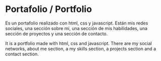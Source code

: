 # Portafolio / Portfolio

Es un portafolio realizado con html, css y javascript. Están mis redes sociales, una sección sobre mí, una sección de mis habilidades, una sección de proyectos y una sección de contacto.

It is a portfolio made with html, css and javascript. There are my social networks, about me section, a my skills section, a projects section and a contact section.
